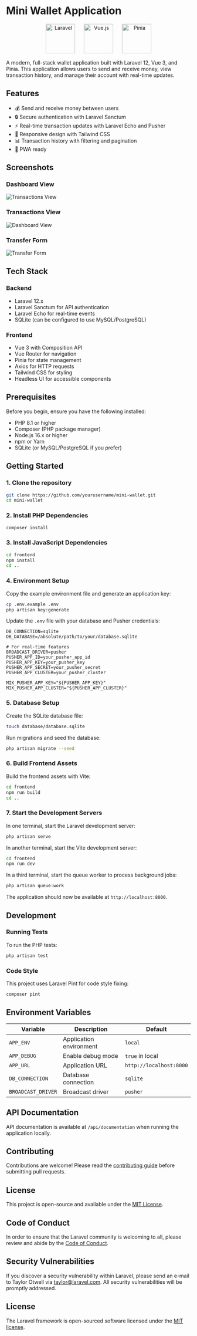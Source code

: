 # Mini Wallet Application

<p align="center">
  <img src="https://laravel.com/img/logomark.min.svg" alt="Laravel" height="80">
  <img src="https://vuejs.org/images/logo.png" alt="Vue.js" height="80" style="margin: 0 20px">
  <img src="https://pinia.vuejs.org/logo.svg" alt="Pinia" height="80">
</p>

A modern, full-stack wallet application built with Laravel 12, Vue 3, and Pinia. This application allows users to send and receive money, view transaction history, and manage their account with real-time updates.

## Features

- 💰 Send and receive money between users
- 🔒 Secure authentication with Laravel Sanctum
- ⚡ Real-time transaction updates with Laravel Echo and Pusher
- 📱 Responsive design with Tailwind CSS
- 📊 Transaction history with filtering and pagination
- 📱 PWA ready

## Screenshots

### Dashboard View
![Transactions View](/screenshots/Screenshot%202025-10-07%20at%2019.35.19.png)

### Transactions View
![Dashboard View](/screenshots/Screenshot%202025-10-07%20at%2019.35.05.png)

### Transfer Form
![Transfer Form](/screenshots/Screenshot%202025-10-07%20at%2020.12.09.png)

## Tech Stack

### Backend
- Laravel 12.x
- Laravel Sanctum for API authentication
- Laravel Echo for real-time events
- SQLite (can be configured to use MySQL/PostgreSQL)

### Frontend
- Vue 3 with Composition API
- Vue Router for navigation
- Pinia for state management
- Axios for HTTP requests
- Tailwind CSS for styling
- Headless UI for accessible components

## Prerequisites

Before you begin, ensure you have the following installed:

- PHP 8.1 or higher
- Composer (PHP package manager)
- Node.js 16.x or higher
- npm or Yarn
- SQLite (or MySQL/PostgreSQL if you prefer)

## Getting Started

### 1. Clone the repository

```bash
git clone https://github.com/yourusername/mini-wallet.git
cd mini-wallet
```

### 2. Install PHP Dependencies

```bash
composer install
```

### 3. Install JavaScript Dependencies

```bash
cd frontend
npm install
cd ..
```

### 4. Environment Setup

Copy the example environment file and generate an application key:

```bash
cp .env.example .env
php artisan key:generate
```

Update the `.env` file with your database and Pusher credentials:

```env
DB_CONNECTION=sqlite
DB_DATABASE=/absolute/path/to/your/database.sqlite

# For real-time features
BROADCAST_DRIVER=pusher
PUSHER_APP_ID=your_pusher_app_id
PUSHER_APP_KEY=your_pusher_key
PUSHER_APP_SECRET=your_pusher_secret
PUSHER_APP_CLUSTER=your_pusher_cluster

MIX_PUSHER_APP_KEY="${PUSHER_APP_KEY}"
MIX_PUSHER_APP_CLUSTER="${PUSHER_APP_CLUSTER}"
```

### 5. Database Setup

Create the SQLite database file:

```bash
touch database/database.sqlite
```

Run migrations and seed the database:

```bash
php artisan migrate --seed
```

### 6. Build Frontend Assets

Build the frontend assets with Vite:

```bash
cd frontend
npm run build
cd ..
```

### 7. Start the Development Servers

In one terminal, start the Laravel development server:

```bash
php artisan serve
```

In another terminal, start the Vite development server:

```bash
cd frontend
npm run dev
```

In a third terminal, start the queue worker to process background jobs:

```bash
php artisan queue:work
```

The application should now be available at `http://localhost:8000`.

## Development

### Running Tests

To run the PHP tests:

```bash
php artisan test
```

### Code Style

This project uses Laravel Pint for code style fixing:

```bash
composer pint
```

## Environment Variables

| Variable | Description | Default |
|----------|-------------|---------|
| `APP_ENV` | Application environment | `local` |
| `APP_DEBUG` | Enable debug mode | `true` in local |
| `APP_URL` | Application URL | `http://localhost:8000` |
| `DB_CONNECTION` | Database connection | `sqlite` |
| `BROADCAST_DRIVER` | Broadcast driver | `pusher` |

## API Documentation

API documentation is available at `/api/documentation` when running the application locally.

## Contributing

Contributions are welcome! Please read the [contributing guide](CONTRIBUTING.md) before submitting pull requests.

## License

This project is open-source and available under the [MIT License](LICENSE).

## Code of Conduct

In order to ensure that the Laravel community is welcoming to all, please review and abide by the [Code of Conduct](https://laravel.com/docs/contributions#code-of-conduct).

## Security Vulnerabilities

If you discover a security vulnerability within Laravel, please send an e-mail to Taylor Otwell via [taylor@laravel.com](mailto:taylor@laravel.com). All security vulnerabilities will be promptly addressed.

## License

The Laravel framework is open-sourced software licensed under the [MIT license](https://opensource.org/licenses/MIT).
